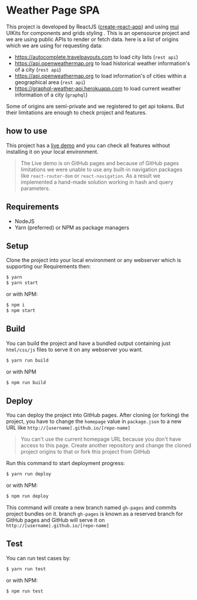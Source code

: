 # Weather Page SPA

This project is developed by ReactJS ([create-react-app](https://github.com/facebook/create-react-app)) and using [mui](https://mui.com) UIKits for components and grids styling . This is an opensource project and we are using public APIs to render or fetch data. here is a list of origins which we are using for requesting data:

- https://autocomplete.travelpayouts.com to load city lists (`rest api`)
- https://api.openweathermap.org to load historical weather information's of a city (`rest api`)
- https://api.openweathermap.org to load information's of cities within a geographical area (`rest api`)
- https://graphql-weather-api.herokuapp.com to load current weather information of a city (`graphql`)

Some of origins are semi-private and we registered to get api tokens. But their limitations are enough to check project and features.

## how to use

This project has a [live demo](https://mr-exception.github.io/weather-page/) and you can check all features without installing it on your local environment.

> The Live demo is on GitHub pages and because of GitHub pages limitations we were unable to use any built-in navigation packages like `react-router-dom` or `react-navigation`. As a result we implemented a hand-made solution working in hash and query parameters.

## Requirements

- NodeJS
- Yarn (preferred) or NPM as package managers

## Setup

Clone the project into your local environment or any webserver which is supporting our Requirements then:

```bash
$ yarn
$ yarn start
```

or with NPM:

```bash
$ npm i
$ npm start
```

## Build

You can build the project and have a bundled output containing just `html/css/js` files to serve it on any webserver you want.

```bash
$ yarn run build
```

or with NPM

```bash
$ npm run build
```

## Deploy

You can deploy the project into GitHub pages. After cloning (or forking) the project, you have to change the `homepage` value in `package.json` to a new URL like `http://[username].github.io/[repo-name]`

> You can't use the current homepage URL because you don't have access to this page. Create another repository and change the cloned project origins to that or fork this project from GitHub

Run this command to start deployment progress:

```bash
$ yarn run deploy
```

or with NPM:

```bash
$ npm run deploy
```

This command will create a new branch named `gh-pages` and commits project bundles on it. branch `gh-pages` is known as a reserved branch for GitHub pages and GitHub will serve it on `http://[username].github.io/[repo-name]`

## Test

You can run test cases by:

```bash
$ yarn run test
```

or with NPM:

```bash
$ npm run test
```
